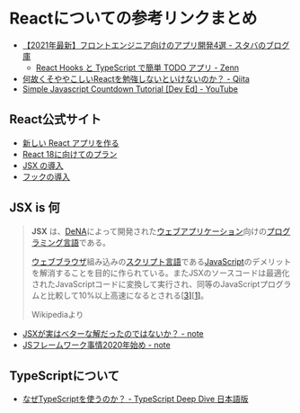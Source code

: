 # Reactについての参考リンクまとめ

- [【2021年最新】フロントエンジニア向けのアプリ開発4選 - スタバのブログ庫](https://sbucks-blog.com/program/study/05-2/)
  - [React Hooks と TypeScript で簡単 TODO アプリ - Zenn](https://zenn.dev/sprout2000/articles/60cc8f1aa08b4b)
- [何故くそややこしいReactを勉強しないといけないのか？ - Qiita](https://qiita.com/monsoonTropicalBird/items/904e8f24ba7a816511d3)
- [Simple Javascript Countdown Tutorial [Dev Ed] - YouTube](https://youtu.be/Rib69h2DOxg)

## React公式サイト

- [新しい React アプリを作る](https://ja.reactjs.org/docs/create-a-new-react-app.html#create-react-app)
- [React 18に向けてのプラン](https://ja.reactjs.org/blog/2021/06/08/the-plan-for-react-18.html)
- [JSX の導入](https://ja.reactjs.org/docs/introducing-jsx.html)
- [フックの導入](https://ja.reactjs.org/docs/hooks-intro.html)

## JSX is 何

> **JSX** は、[DeNA](https://ja.wikipedia.org/wiki/ディー・エヌ・エー)によって開発された[ウェブアプリケーション](https://ja.wikipedia.org/wiki/ウェブアプリケーション)向けの[プログラミング言語](https://ja.wikipedia.org/wiki/プログラミング言語)である。
>
> [ウェブブラウザ](https://ja.wikipedia.org/wiki/ウェブブラウザ)組み込みの[スクリプト言語](https://ja.wikipedia.org/wiki/スクリプト言語)である[JavaScript](https://ja.wikipedia.org/wiki/JavaScript)のデメリットを解消することを目的に作られている。またJSXのソースコードは最適化されたJavaScriptコードに変換して実行され、同等のJavaScriptプログラムと比較して10%以上高速になるとされる[[3\]](https://ja.wikipedia.org/wiki/JSX#cite_note-3)[[1\]](https://ja.wikipedia.org/wiki/JSX#cite_note-sourceforge20120531-1)。
>
> Wikipediaより

- [JSXが実はベターな解だったのではないか？ - note](https://note.com/erukiti/n/n6f673021469e)
- [JSフレームワーク事情2020年始め - note](https://note.com/erukiti/n/na654ad7bd9bb)

## TypeScriptについて

- [なぜTypeScriptを使うのか？ - TypeScript Deep Dive 日本語版](https://typescript-jp.gitbook.io/deep-dive/getting-started/why-typescript)

